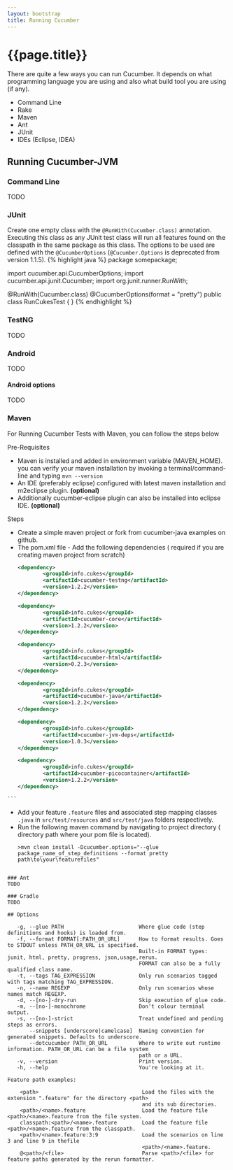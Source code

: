 ```yaml
---
layout: bootstrap
title: Running Cucumber
---
```

# {{page.title}}

There are quite a few ways you can run Cucumber. It depends on what programming language you are using and also what build tool
you are using (if any).

* Command Line
* Rake
* Maven
* Ant
* JUnit
* IDEs (Eclipse, IDEA)
 
## Running Cucumber-JVM
### Command Line
TODO

### JUnit
Create one empty class with the `@RunWith(Cucumber.class)` annotation. 
Executing this class as any JUnit test class will run all features found on the classpath in the same package as this class.
The options to be used are defined with the `@CucumberOptions` (`@Cucumber.Options` is deprecated from version 1.1.5).
{% highlight java %}
package somepackage;

import cucumber.api.CucumberOptions;
import cucumber.api.junit.Cucumber;
import org.junit.runner.RunWith;

@RunWith(Cucumber.class)
@CucumberOptions(format = "pretty")
public class RunCukesTest {
}
{% endhighlight %}
### TestNG
TODO

### Android
TODO

#### Android options
TODO

### Maven

For Running Cucumber Tests with Maven, you can follow the steps below

Pre-Requisites
*  Maven is installed and added in environment variable (MAVEN_HOME).
   you can verify your maven installation by invoking a terminal/command-line and typing `mvn --version`
*  An IDE (preferably eclipse) configured with latest maven installation and m2eclipse plugin. **(optional)**
*  Additionally cucumber-eclipse plugin can also be installed into eclipse IDE. **(optional)**

Steps
*  Create a simple maven project or fork from cucumber-java examples on github.
*  The pom.xml file - Add the following dependencies ( required if you are creating maven project from scratch)
	```xml
    <dependency>
			<groupId>info.cukes</groupId>
			<artifactId>cucumber-testng</artifactId>
			<version>1.2.2</version>
	</dependency>
    
    <dependency>
			<groupId>info.cukes</groupId>
			<artifactId>cucumber-core</artifactId>
			<version>1.2.2</version>
	</dependency>
	
    <dependency>
			<groupId>info.cukes</groupId>
			<artifactId>cucumber-html</artifactId>
			<version>0.2.3</version>
	</dependency>
	
    <dependency>
			<groupId>info.cukes</groupId>
			<artifactId>cucumber-java</artifactId>
			<version>1.2.2</version>
	</dependency>
	
    <dependency>
			<groupId>info.cukes</groupId>
			<artifactId>cucumber-jvm-deps</artifactId>
			<version>1.0.3</version>
	</dependency>
	
    <dependency>
			<groupId>info.cukes</groupId>
			<artifactId>cucumber-picocontainer</artifactId>
			<version>1.2.2</version>
	</dependency>
<!-- versions change on every cucumber release. please update from maven repository http://mvnrepository.com-->
    ```
*  Add your feature `.feature` files and associated step mapping classes `.java` in `src/test/resources` and `src/test/java` folders respectively.
*  Run the following maven command by navigating to project directory ( directory path where your pom file is located).
	```
    >mvn clean install -Dcucumber.options="--glue package_name_of_step_definitions --format pretty path\to\your\featurefiles"
 ```
 
### Ant
TODO

### Gradle
TODO

## Options

    -g, --glue PATH                        Where glue code (step definitions and hooks) is loaded from.
    -f, --format FORMAT[:PATH_OR_URL]      How to format results. Goes to STDOUT unless PATH_OR_URL is specified.
                                           Built-in FORMAT types: junit, html, pretty, progress, json,usage,rerun. 
										   FORMAT can also be a fully qualified class name.
    -t, --tags TAG_EXPRESSION              Only run scenarios tagged with tags matching TAG_EXPRESSION.
    -n, --name REGEXP                      Only run scenarios whose names match REGEXP.
    -d, --[no-]-dry-run                    Skip execution of glue code.
    -m, --[no-]-monochrome                 Don't colour terminal output.
    -s, --[no-]-strict                     Treat undefined and pending steps as errors.
        --snippets [underscore|camelcase]  Naming convention for generated snippets. Defaults to underscore.
        --dotcucumber PATH_OR_URL          Where to write out runtime information. PATH_OR_URL can be a file system
                                           path or a URL.
    -v, --version                          Print version.
    -h, --help                             You're looking at it.

 Feature path examples:

     <path>                                 Load the files with the extension ".feature" for the directory <path>
                                            and its sub directories.
     <path>/<name>.feature                  Load the feature file <path>/<name>.feature from the file system.
     classpath:<path>/<name>.feature        Load the feature file <path>/<name>.feature from the classpath.
     <path>/<name>.feature:3:9              Load the scenarios on line 3 and line 9 in thefile
                                            <path>/<name>.feature.
     @<path>/<file>                         Parse <path>/<file> for feature paths generated by the rerun formatter.
